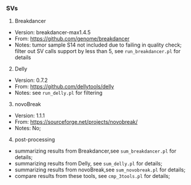 
### SVs
1. Breakdancer

* Version: breakdancer-max1.4.5
* From:    https://github.com/genome/breakdancer
* Notes:   tumor sample S14 not included due to failing in quality check; filter out SV calls support by less than 5, see `run_breakdancer.pl` for details


2. Delly

* Version: 0.7.2
* From:    https://github.com/dellytools/delly
* Notes:   see `run_delly.pl` for filtering



3. novoBreak

* Version: 1.1.1
* From:    https://sourceforge.net/projects/novobreak/
* Notes:   No;

4. post-processing

* summarizing results from Breakdancer,see `sum_breakdancer.pl` for details;
* summarizing results from Delly, see `sum_delly.pl` for details;
* summarizing results from novoBreak,see `sum_novobreak.pl` for details;
* compare results from these tools, see `cmp_3tools.pl` for details;
